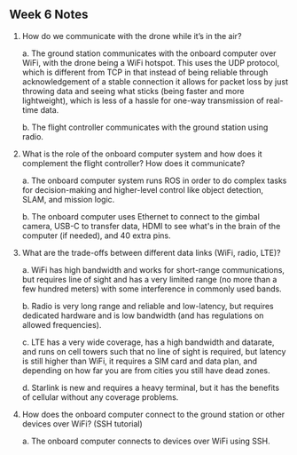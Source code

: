 ## Week 6 Notes

1. How do we communicate with the drone while it’s in the air?

   a. The ground station communicates with the onboard computer over WiFi, with the drone being a WiFi hotspot. This uses the UDP protocol, which is different from TCP in that instead of being reliable through acknowledgement of a stable connection it allows for packet loss by just throwing data and seeing what sticks (being faster and more lightweight), which is less of a hassle for one-way transmission of real-time data.

   b. The flight controller communicates with the ground station using radio.

2. What is the role of the onboard computer system and how does it complement the flight controller? How does it communicate?

   a. The onboard computer system runs ROS in order to do complex tasks for decision-making and higher-level control like object detection, SLAM, and mission logic.

   b. The onboard computer uses Ethernet to connect to the gimbal camera, USB-C to transfer data, HDMI to see what's in the brain of the computer (if needed), and 40 extra pins.

3. What are the trade-offs between different data links (WiFi, radio, LTE)?

   a. WiFi has high bandwidth and works for short-range communications, but requires line of sight and has a very limited range (no more than a few hundred meters) with some interference in commonly used bands.

   b. Radio is very long range and reliable and low-latency, but requires dedicated hardware and is low bandwidth (and has regulations on allowed frequencies).

   c. LTE has a very wide coverage, has a high bandwidth and datarate, and runs on cell towers such that no line of sight is required, but latency is still higher than WiFi, it requires a SIM card and data plan, and depending on how far you are from cities you still have dead zones.

   d. Starlink is new and requires a heavy terminal, but it has the benefits of cellular without any coverage problems.

4. How does the onboard computer connect to the ground station or other devices over WiFi? (SSH tutorial)

   a. The onboard computer connects to devices over WiFi using SSH.
